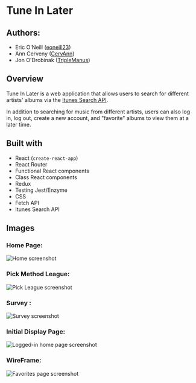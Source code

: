 # Tune In Later

## Authors:
* Eric O'Neill ([eoneill23](https://github.com/eoneill23))
* Ann Cerveny ([CervAnn](https://github.com/CervAnn))
* Jon O'Drobinak ([TripleManus](https://github.com/Triplemanus))

## Overview
Tune In Later is a web application that allows users to search for different artists' albums via the [Itunes Search API](https://developer.apple.com/library/archive/documentation/AudioVideo/Conceptual/iTuneSearchAPI/index.html#//apple_ref/doc/uid/TP40017632-CH3-SW1).

In addition to searching for music from different artists, users can also log in, log out, create a new account, and "favorite" albums to view them at a later time.

## Built with
  * React (`create-react-app`)
  * React Router
  * Functional React components
  * Class React components
  * Redux
  * Testing Jest/Enzyme
  * CSS
  * Fetch API
  * Itunes Search API

## Images

### Home Page:
![Home screenshot](./src/image/Screenshot_PickALeague.png)

### Pick Method League:
![Pick League screenshot](./src/images/Screenshot_PickAMethod.png)

### Survey :
![Survey screenshot](./src/images/PickAMatch.png)

### Initial Display Page:
![Logged-in home page screenshot](./src/images/RandomPick.png)

### WireFrame:
![Favorites page screenshot](./src/images/WireFrame.jpg)
